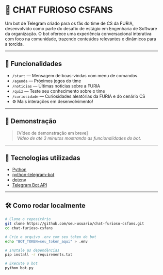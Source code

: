 # 🐾 CHAT FURIOSO CSFANS

Um bot de Telegram criado para os fãs do time de CS da FURIA, desenvolvido como parte do desafio de estágio em Engenharia de Software da organização. O bot oferece uma experiência conversacional interativa com foco na comunidade, trazendo conteúdos relevantes e dinâmicos para a torcida.

---

## 🚀 Funcionalidades

- `/start` — Mensagem de boas-vindas com menu de comandos
- `/agenda` — Próximos jogos do time
- `/noticias` — Últimas notícias sobre a FURIA
- `/quiz` — Teste seu conhecimento sobre o time
- `/curiosidade` — Curiosidades aleatórias da FURIA e do cenário CS
- ⚙️ Mais interações em desenvolvimento!

---

## 📸 Demonstração

> [Vídeo de demonstração em breve]  
> *Vídeo de até 3 minutos mostrando as funcionalidades do bot.*

---

## 🧪 Tecnologias utilizadas

- [Python](https://www.python.org/)
- [python-telegram-bot](https://github.com/python-telegram-bot/python-telegram-bot)
- [dotenv](https://pypi.org/project/python-dotenv/)
- [Telegram Bot API](https://core.telegram.org/bots/api)

---

## 🛠️ Como rodar localmente

```bash
# Clone o repositório
git clone https://github.com/seu-usuario/chat-furioso-csfans.git
cd chat-furioso-csfans

# Crie o arquivo .env com seu token do bot
echo "BOT_TOKEN=seu_token_aqui" > .env

# Instale as dependências
pip install -r requirements.txt

# Execute o bot
python bot.py

